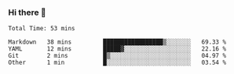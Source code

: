 ### Hi there 👋

<!--
**aniket167779/aniket167779** is a ✨ _special_ ✨ repository because its `README.md` (this file) appears on your GitHub profile.

Here are some ideas to get you started:

- 🔭 I’m currently working on ...
- 🌱 I’m currently learning ...
- 👯 I’m looking to collaborate on ...
- 🤔 I’m looking for help with ...
- 💬 Ask me about ...
- 📫 How to reach me: ...
- 😄 Pronouns: ...
- ⚡ Fun fact: ...
-->

<!--START_SECTION:waka-->

```text
Total Time: 53 mins

Markdown   38 mins         █████████████████▒░░░░░░░   69.33 %
YAML       12 mins         █████▓░░░░░░░░░░░░░░░░░░░   22.16 %
Git        2 mins          █▒░░░░░░░░░░░░░░░░░░░░░░░   04.97 %
Other      1 min           █░░░░░░░░░░░░░░░░░░░░░░░░   03.54 %
```

<!--END_SECTION:waka-->

